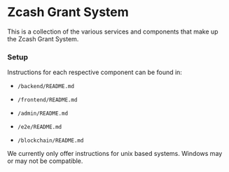 # Zcash Grant System

This is a collection of the various services and components that make up the Zcash Grant System.

### Setup

Instructions for each respective component can be found in:

- `/backend/README.md`

- `/frontend/README.md`

- `/admin/README.md`

- `/e2e/README.md`

- `/blockchain/README.md`

We currently only offer instructions for unix based systems. Windows may or may not be compatible.
